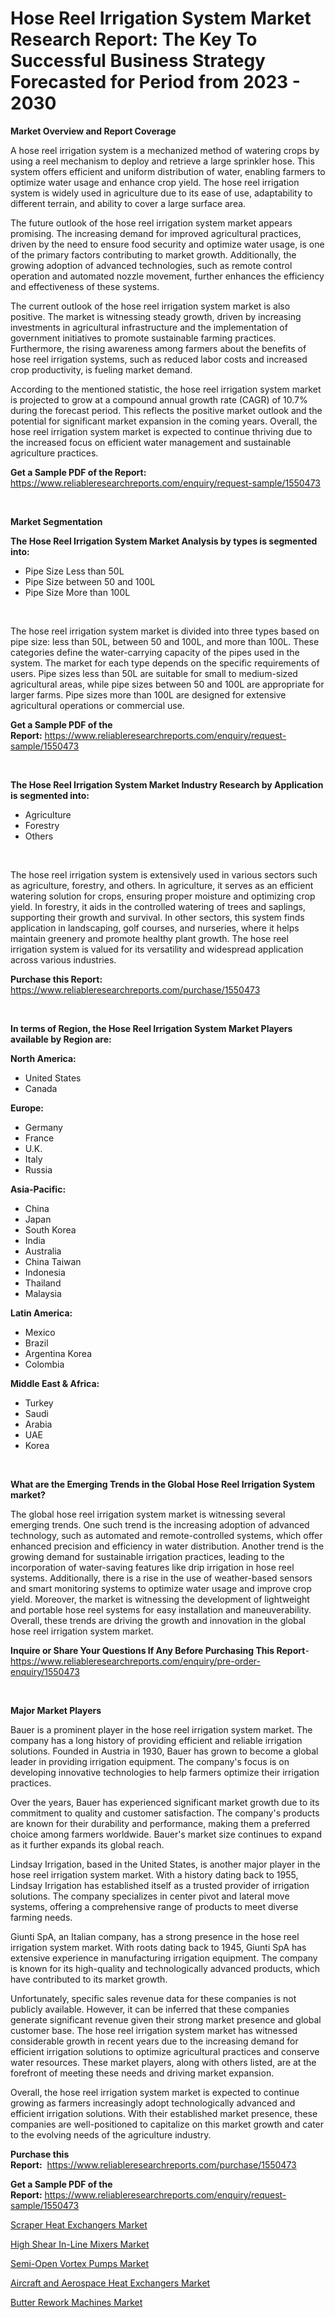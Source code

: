 <p><h1>Hose Reel Irrigation System Market Research Report: The Key To Successful Business Strategy Forecasted for Period from 2023 - 2030</h1></p><p><strong>Market Overview and Report Coverage</strong></p>
<p><p>A hose reel irrigation system is a mechanized method of watering crops by using a reel mechanism to deploy and retrieve a large sprinkler hose. This system offers efficient and uniform distribution of water, enabling farmers to optimize water usage and enhance crop yield. The hose reel irrigation system is widely used in agriculture due to its ease of use, adaptability to different terrain, and ability to cover a large surface area.</p><p>The future outlook of the hose reel irrigation system market appears promising. The increasing demand for improved agricultural practices, driven by the need to ensure food security and optimize water usage, is one of the primary factors contributing to market growth. Additionally, the growing adoption of advanced technologies, such as remote control operation and automated nozzle movement, further enhances the efficiency and effectiveness of these systems.</p><p>The current outlook of the hose reel irrigation system market is also positive. The market is witnessing steady growth, driven by increasing investments in agricultural infrastructure and the implementation of government initiatives to promote sustainable farming practices. Furthermore, the rising awareness among farmers about the benefits of hose reel irrigation systems, such as reduced labor costs and increased crop productivity, is fueling market demand.</p><p>According to the mentioned statistic, the hose reel irrigation system market is projected to grow at a compound annual growth rate (CAGR) of 10.7% during the forecast period. This reflects the positive market outlook and the potential for significant market expansion in the coming years. Overall, the hose reel irrigation system market is expected to continue thriving due to the increased focus on efficient water management and sustainable agriculture practices.</p></p>
<p><strong>Get a Sample PDF of the Report:</strong> <a href="https://www.reliableresearchreports.com/enquiry/request-sample/1550473">https://www.reliableresearchreports.com/enquiry/request-sample/1550473</a></p>
<p>&nbsp;</p>
<p><strong>Market Segmentation</strong></p>
<p><strong>The Hose Reel Irrigation System Market Analysis by types is segmented into:</strong></p>
<p><ul><li>Pipe Size Less than 50L</li><li>Pipe Size between 50 and 100L</li><li>Pipe Size More than 100L</li></ul></p>
<p>&nbsp;</p>
<p><p>The hose reel irrigation system market is divided into three types based on pipe size: less than 50L, between 50 and 100L, and more than 100L. These categories define the water-carrying capacity of the pipes used in the system. The market for each type depends on the specific requirements of users. Pipe sizes less than 50L are suitable for small to medium-sized agricultural areas, while pipe sizes between 50 and 100L are appropriate for larger farms. Pipe sizes more than 100L are designed for extensive agricultural operations or commercial use.</p></p>
<p><strong>Get a Sample PDF of the Report:</strong>&nbsp;<a href="https://www.reliableresearchreports.com/enquiry/request-sample/1550473">https://www.reliableresearchreports.com/enquiry/request-sample/1550473</a></p>
<p>&nbsp;</p>
<p><strong>The Hose Reel Irrigation System Market Industry Research by Application is segmented into:</strong></p>
<p><ul><li>Agriculture</li><li>Forestry</li><li>Others</li></ul></p>
<p>&nbsp;</p>
<p><p>The hose reel irrigation system is extensively used in various sectors such as agriculture, forestry, and others. In agriculture, it serves as an efficient watering solution for crops, ensuring proper moisture and optimizing crop yield. In forestry, it aids in the controlled watering of trees and saplings, supporting their growth and survival. In other sectors, this system finds application in landscaping, golf courses, and nurseries, where it helps maintain greenery and promote healthy plant growth. The hose reel irrigation system is valued for its versatility and widespread application across various industries.</p></p>
<p><strong>Purchase this Report:</strong>&nbsp; <a href="https://www.reliableresearchreports.com/purchase/1550473">https://www.reliableresearchreports.com/purchase/1550473</a></p>
<p>&nbsp;</p>
<p><strong>In terms of Region, the Hose Reel Irrigation System Market Players available by Region are:</strong></p>
<p>
    <p> <strong> North America: </strong>
        <ul>
            <li>United States</li>
            <li>Canada</li>
        </ul>
        </p> 
    <p> <strong> Europe: </strong>
        <ul>
            <li>Germany</li>
            <li>France</li>
            <li>U.K.</li>
            <li>Italy</li>
            <li>Russia</li>
        </ul>
        </p> 
    <p> <strong> Asia-Pacific: </strong>
        <ul>
            <li>China</li>
            <li>Japan</li>
            <li>South Korea</li>
            <li>India</li>
            <li>Australia</li>
            <li>China Taiwan</li>
            <li>Indonesia</li>
            <li>Thailand</li>
            <li>Malaysia</li>
        </ul>
        </p> 
    <p> <strong> Latin America: </strong>
        <ul>
            <li>Mexico</li>
            <li>Brazil</li>
            <li>Argentina Korea</li>
            <li>Colombia</li>
        </ul>
        </p> 
    <p> <strong> Middle East & Africa: </strong>
        <ul>
            <li>Turkey</li>
            <li>Saudi</li>
            <li>Arabia</li>
            <li>UAE</li>
            <li>Korea</li>
        </ul>
    </p>
    </p>
<p>&nbsp;</p>
<p><strong>What are the Emerging Trends in the Global Hose Reel Irrigation System market?</strong></p>
<p><p>The global hose reel irrigation system market is witnessing several emerging trends. One such trend is the increasing adoption of advanced technology, such as automated and remote-controlled systems, which offer enhanced precision and efficiency in water distribution. Another trend is the growing demand for sustainable irrigation practices, leading to the incorporation of water-saving features like drip irrigation in hose reel systems. Additionally, there is a rise in the use of weather-based sensors and smart monitoring systems to optimize water usage and improve crop yield. Moreover, the market is witnessing the development of lightweight and portable hose reel systems for easy installation and maneuverability. Overall, these trends are driving the growth and innovation in the global hose reel irrigation system market.</p></p>
<p><strong>Inquire or Share Your Questions If Any Before Purchasing This Report</strong>- <a href="https://www.reliableresearchreports.com/enquiry/pre-order-enquiry/1550473">https://www.reliableresearchreports.com/enquiry/pre-order-enquiry/1550473</a></p>
<p>&nbsp;</p>
<p><strong>Major Market Players</strong></p>
<p><p>Bauer is a prominent player in the hose reel irrigation system market. The company has a long history of providing efficient and reliable irrigation solutions. Founded in Austria in 1930, Bauer has grown to become a global leader in providing irrigation equipment. The company's focus is on developing innovative technologies to help farmers optimize their irrigation practices.</p><p>Over the years, Bauer has experienced significant market growth due to its commitment to quality and customer satisfaction. The company's products are known for their durability and performance, making them a preferred choice among farmers worldwide. Bauer's market size continues to expand as it further expands its global reach.</p><p>Lindsay Irrigation, based in the United States, is another major player in the hose reel irrigation system market. With a history dating back to 1955, Lindsay Irrigation has established itself as a trusted provider of irrigation solutions. The company specializes in center pivot and lateral move systems, offering a comprehensive range of products to meet diverse farming needs.</p><p>Giunti SpA, an Italian company, has a strong presence in the hose reel irrigation system market. With roots dating back to 1945, Giunti SpA has extensive experience in manufacturing irrigation equipment. The company is known for its high-quality and technologically advanced products, which have contributed to its market growth.</p><p>Unfortunately, specific sales revenue data for these companies is not publicly available. However, it can be inferred that these companies generate significant revenue given their strong market presence and global customer base. The hose reel irrigation system market has witnessed considerable growth in recent years due to the increasing demand for efficient irrigation solutions to optimize agricultural practices and conserve water resources. These market players, along with others listed, are at the forefront of meeting these needs and driving market expansion.</p><p>Overall, the hose reel irrigation system market is expected to continue growing as farmers increasingly adopt technologically advanced and efficient irrigation solutions. With their established market presence, these companies are well-positioned to capitalize on this market growth and cater to the evolving needs of the agriculture industry.</p></p>
<p><strong>Purchase this Report:</strong>&nbsp;&nbsp;<a href="https://www.reliableresearchreports.com/purchase/1550473">https://www.reliableresearchreports.com/purchase/1550473</a></p>
<p></p>
<p><strong>Get a Sample PDF of the Report:</strong>&nbsp;<a href="https://www.reliableresearchreports.com/enquiry/request-sample/1550473">https://www.reliableresearchreports.com/enquiry/request-sample/1550473</a></p>
<p><p><a href="https://medium.com/@ivaschinner/scraper-heat-exchangers-market-report-reveals-the-latest-trends-and-growth-opportunities-of-this-f42873be7975">Scraper Heat Exchangers Market</a></p><p><a href="https://medium.com/@dariodooley/high-shear-in-line-mixers-market-competitive-analysis-market-trends-and-forecast-to-2030-85a9dd5f862a">High Shear In-Line Mixers Market</a></p><p><a href="https://medium.com/@gussiehauck/semi-open-vortex-pumps-market-size-cagr-trends-2024-2030-bf16a52caa25">Semi-Open Vortex Pumps Market</a></p><p><a href="https://medium.com/@drakecorwin2023/decoding-aircraft-and-aerospace-heat-exchangers-market-metrics-market-share-trends-and-growth-137a3548d094">Aircraft and Aerospace Heat Exchangers Market</a></p><p><a href="https://medium.com/@odellernser/butter-rework-machines-market-report-reveals-the-latest-trends-and-growth-opportunities-of-this-0d27a050f43f">Butter Rework Machines Market</a></p></p>